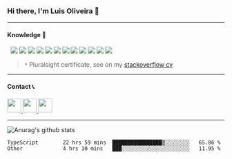 ### Hi there, I'm Luis Oliveira 👋

<hr>

#### Knowledge 🧠

 &nbsp;
<img src="https://badgen.net/badge/javascript/expert*/blue?icon=https://icongr.am/devicon/javascript-original.svg">
<img src="https://badgen.net/badge/typescript/proficient*/green?icon=https://icongr.am/devicon/typescript-original.svg">
<img src="https://badgen.net/badge/nodejs/proficient*/green?icon=https://icongr.am/devicon/nodejs-original.svg">
<img src="https://badgen.net/badge/express/proficient*/green?icon=https://icongr.am/devicon/express-original.svg">
<img src="https://badgen.net/badge/mongodb/expert*/blue?icon=https://icongr.am/devicon/mongodb-original.svg">
<img src="https://badgen.net/badge/HTML/expert*/blue?icon=https://icongr.am/devicon/html5-original.svg">
<img src="https://badgen.net/badge/linux/proficient*/green?icon=https://icongr.am/devicon/linux-original.svg">
<img src="https://badgen.net/badge/git/proficient/green?icon=https://icongr.am/devicon/git-original.svg">
<img src="https://badgen.net/badge/ionic/expert/blue?icon=https://icongr.am/devicon/ionic-original.svg">
<img src="https://badgen.net/badge/angular/proficient/green?icon=https://icongr.am/devicon/angularjs-original.svg">
<img src="https://badgen.net/badge/docker/novice/yellow?icon=https://icongr.am/devicon/docker-original.svg">
<img src="https://badgen.net/badge/vagrant/novice/yellow?icon=https://icongr.am/devicon/vagrant-original.svg">

> `*` Pluralsight certificate, see on my [stackoverflow cv](https://stackoverflow.com/story/oluis)

<hr>

#### Contact 📞
<a href="https://stackoverflow.com/users/11709593/luis-oliveira">
  <img src="https://image.flaticon.com/icons/svg/2111/2111628.svg" width="32px">
</a>
<a href="http://www.linkedin.com/in/ooluis">
  <img src="https://image.flaticon.com/icons/svg/174/174857.svg" width="32px">
</a>
<a href="https://www.instagram.com/filiafobico/">
  <img src="https://image.flaticon.com/icons/svg/2111/2111463.svg" width="32px">
</a>

<hr>

![Anurag's github stats](https://github-readme-stats.vercel.app/api/?username=filiafobico&show_icons=true&title_color=fff&icon_color=79ff97&text_color=9f9f9f&bg_color=151515)

<!--START_SECTION:waka-->

```text
TypeScript        22 hrs 59 mins  ████████████████▒░░░░░░░░   65.86 %
Other             4 hrs 10 mins   ███░░░░░░░░░░░░░░░░░░░░░░   11.95 %
```

<!--END_SECTION:waka-->
